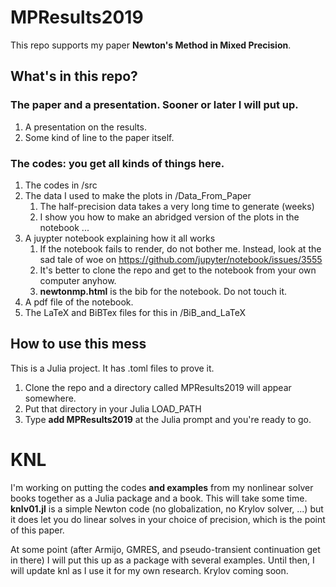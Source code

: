 # MPResults2019

This repo supports my paper __Newton's Method in Mixed Precision__. 

## What's in this repo?

### The paper and a presentation. Sooner or later I will put up.

1. A presentation on the results.
2. Some kind of line to the paper itself.

### The codes: you get all kinds of things here.

1. The codes in /src
2. The data I used to make the plots in /Data_From_Paper
   1. The half-precision data takes a very long time to generate (weeks)
   2. I show you how to make an abridged version of the plots in the notebook ...
3. A juypter notebook explaining how it all works
   1. If the notebook fails to render, do not bother me. Instead, look at the sad tale of woe on
       https://github.com/jupyter/notebook/issues/3555
   2. It's better to clone the repo and get to the notebook from your own computer anyhow.
   3. __newtonmp.html__ is the bib for the notebook. Do not touch it.
4. A pdf file of the notebook.
5. The LaTeX and BiBTex files for this in /BiB_and_LaTeX

## How to use this mess

This is a Julia project. It has .toml files to prove it.

1. Clone the repo and a directory called MPResults2019 will appear somewhere. 
2. Put that directory in your Julia LOAD_PATH
3. Type __add MPResults2019__ at the Julia prompt and you're ready to go.

# KNL

I'm working on putting the codes __and examples__ from my nonlinear solver books together as a Julia package and a book. This will take some time. __knlv01.jl__ is a simple Newton code (no globalization, no Krylov solver, ...) but it does let you do linear solves in your choice of precision, which is the point of this paper. 

At some point (after Armijo, GMRES, and pseudo-transient continuation get in there) I will put this up as a package with several examples. Until then, I will update knl as I use it for my own research. Krylov coming soon.
